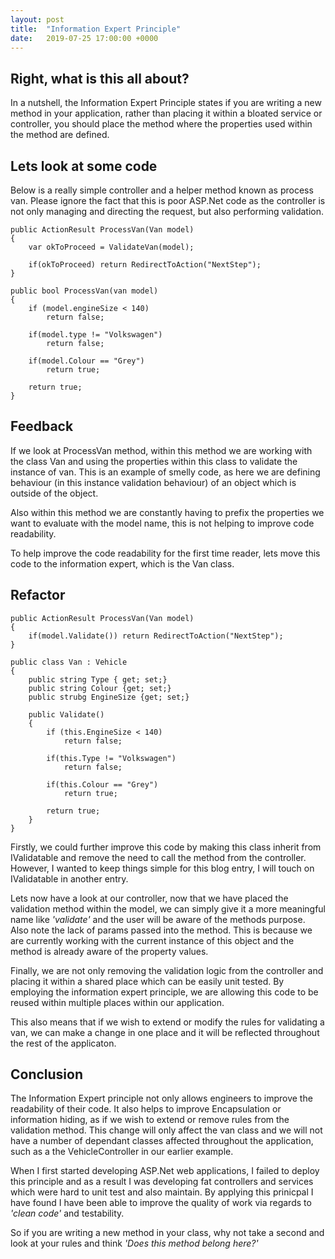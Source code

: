 ```yaml
---
layout: post
title:  "Information Expert Principle"
date:   2019-07-25 17:00:00 +0000
---
```

## Right, what is this all about?

In a nutshell, the Information Expert Principle states if you are writing a new method in your application, rather than placing it within a bloated service or controller, you should place the method where the properties used within the method are defined.

## Lets look at some code
Below is a really simple controller and a helper method known as process van.
Please ignore the fact that this is poor ASP.Net code as the controller is not only managing and directing the request, but also performing validation.

    public ActionResult ProcessVan(Van model)
    {
        var okToProceed = ValidateVan(model);

        if(okToProceed) return RedirectToAction("NextStep");    
    }

    public bool ProcessVan(van model)
    {
        if (model.engineSize < 140)
            return false;
    
        if(model.type != "Volkswagen")
            return false;

        if(model.Colour == "Grey")
            return true;

        return true;
    }

## Feedback

If we look at ProcessVan method, within this method we are working with the class Van and using the properties within this class to validate the instance of van. This is an example of smelly code, as here we are defining behaviour (in this instance validation behaviour) of an object which is outside of the object. 

Also within this method we are constantly having to prefix the properties we want to evaluate with the model name, this is not helping to improve code readability.

To help improve the code readability for the first time reader, lets move this code to the information expert, which is the Van class.

## Refactor

    public ActionResult ProcessVan(Van model)
    {
        if(model.Validate()) return RedirectToAction("NextStep");
    }

    public class Van : Vehicle
    {        
        public string Type { get; set;}
        public string Colour {get; set;}
        public strubg EngineSize {get; set;}             

        public Validate()
        {
            if (this.EngineSize < 140)
                return false;
    
            if(this.Type != "Volkswagen")
                return false;

            if(this.Colour == "Grey")
                return true;

            return true;
        }        
    }

Firstly, we could further improve this code by making this class inherit from IValidatable and remove the need to call the method from the controller. However, I wanted to keep things simple for this blog entry, I will touch on IValidatable in another entry.

Lets now have a look at our controller, now that we have placed the validation method within the model, we can simply give it a more meaningful name like <em>'validate'</em> and the user will be aware of the methods purpose. Also note the lack of params passed into the method. This is because we are currently working with the current instance of this object and the method is already aware of the property values.

Finally, we are not only removing the validation logic from the controller and placing it within a shared place which can be easily unit tested. By employing the information expert principle, we are allowing this code to be reused within multiple places within our application. 

This also means that if we wish to extend or modify the rules for validating a van, we can make a change in one place and it will be reflected throughout the rest of the applicaton.

## Conclusion

The Information Expert principle not only allows engineers to improve the readability of their code. It also helps to improve Encapsulation or information hiding, as if we wish to extend or remove rules from the validation method. This change will only affect the van class and we will not have a number of dependant classes affected throughout the application, such as a the VehicleController in our earlier example.

When I first started developing ASP.Net web applications, I failed to deploy this principle and as a result I was developing fat controllers and services which were hard to unit test and also maintain. By applying this prinicpal I have found I have been able to improve the quality of work via regards to <em>'clean code'</em> and testability.

So if you are writing a new method in your class, why not take a second and look at your rules and think <em>'Does this method belong here?'</em>